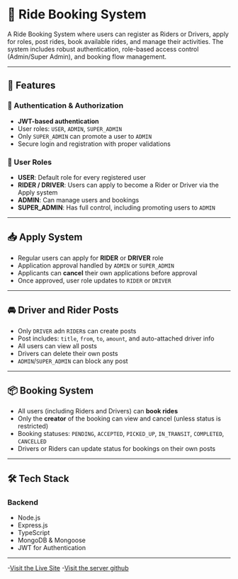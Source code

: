# 🚗 Ride Booking System

A  Ride Booking System where users can register as Riders or Drivers, apply for roles, post rides, book available rides, and manage their activities. The system includes robust authentication, role-based access control (Admin/Super Admin), and booking flow management.

---

## 🌟 Features

### 🔐 Authentication & Authorization
- **JWT-based authentication**
- User roles: `USER`, `ADMIN`, `SUPER_ADMIN`
- Only `SUPER_ADMIN` can promote a user to `ADMIN`
- Secure login and registration with proper validations

### 👤 User Roles
- **USER**: Default role for every registered user
- **RIDER / DRIVER**: Users can apply to become a Rider or Driver via the Apply system
- **ADMIN**: Can manage users and bookings
- **SUPER_ADMIN**: Has full control, including promoting users to `ADMIN`

---

## 📥 Apply System
- Regular users can apply for **RIDER** or **DRIVER** role
- Application approval handled by `ADMIN` or `SUPER_ADMIN`
- Applicants can **cancel** their own applications before approval
- Once approved, user role updates to `RIDER` or `DRIVER`

---

## 🚘 Driver and Rider Posts
- Only `DRIVER` adn `RIDER`s can create posts
- Post includes: `title`, `from`, `to`, `amount`, and auto-attached driver info
- All users can view all posts
- Drivers can delete their own posts
- `ADMIN`/`SUPER_ADMIN` can block any post

---

## 📦 Booking System
- All users (including Riders and Drivers) can **book rides**
- Only the **creator** of the booking can view and cancel (unless status is restricted)
- Booking statuses: `PENDING`, `ACCEPTED`, `PICKED_UP`, `IN_TRANSIT`, `COMPLETED`, `CANCELLED`
- Drivers or Riders can update status for bookings on their own posts

---

## 🛠️ Tech Stack 

### Backend
- Node.js
- Express.js
- TypeScript
- MongoDB & Mongoose
- JWT for Authentication

---


-[Visit the Live Site](https://bakend-ride-booking-system.vercel.app)
-[Visit the server github](https://github.com/Masudur400/backend-ride-booking-management-system)